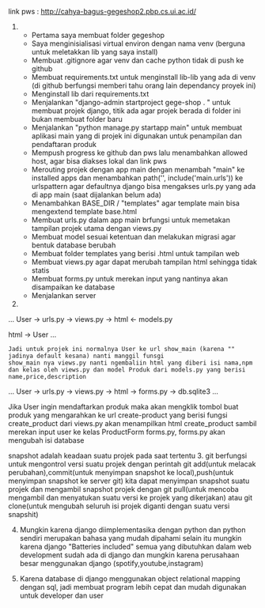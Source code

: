 
link pws : http://cahya-bagus-gegeshop2.pbp.cs.ui.ac.id/

1.  - Pertama saya membuat folder gegeshop 
    - Saya menginisialisasi virtual environ dengan nama venv (berguna untuk meletakkan lib yang saya install)
    - Membuat .gitignore agar venv dan cache python tidak di push ke github
    - Membuat requirements.txt untuk menginstall lib-lib yang ada di venv (di github berfungsi memberi tahu orang lain dependancy proyek ini)
    - Menginstall lib dari requirements.txt
    - Menjalankan "django-admin startproject gege-shop . " untuk membuat projek django, titik ada agar projek berada di folder ini bukan membuat folder baru 
    - Menjalankan "python manage.py startapp main" untuk membuat aplikasi main yang di projek ini digunakan      untuk penampilan dan pendaftaran produk
    - Mempush progress ke github dan pws lalu menambahkan allowed host, agar bisa diakses lokal dan link pws
    - Merouting projek dengan app main dengan menambah "main" ke installed apps dan menambahkan 
      path('', include('main.urls')) ke urlspattern agar defaultnya django bisa mengakses urls.py yang ada di app main (saat dijalankan belum ada)
    - Menambahkan BASE_DIR / "templates" agar template main bisa mengextend template base.html
    - Membuat urls.py dalam app main brfungsi untuk memetakan tampilan projek utama dengan views.py 
    - Membuat model sesuai ketentuan dan melakukan migrasi agar bentuk database berubah
    - Membuat folder templates yang berisi .html untuk tampilan web
    - Membuat views.py agar dapat merubah tampilan html sehingga tidak statis
    - Membuat forms.py untuk merekan input yang nantinya akan disampaikan ke database
    - Menjalankan server


2. 
  ...
  User -> urls.py -> views.py -> html <- models.py 
                                    
  html -> User
  ...

    Jadi untuk projek ini normalnya User ke url show_main (karena "" jadinya default kesana) nanti manggil funsgi
    show_main nya views.py nanti ngembaliin html yang diberi isi nama,npm dan kelas oleh views.py dan model Produk dari models.py yang berisi name,price,description 
  
  ...
  User -> urls.py -> views.py -> html -> forms.py -> db.sqlite3
  ...

   Jika User ingin mendaftarkan produk maka akan mengklik tombol buat produk yang mengarahkan ke url create-product yang berisi fungsi create_product dari views.py akan menampilkan html create_product sambil merekan input user ke kelas ProductForm forms.py, forms.py akan mengubah isi database

   snapshot adalah keadaan suatu projek pada saat tertentu 
3. git berfungsi untuk mengontrol versi suatu projek dengan perintah git add(untuk melacak perubahan),commit(untuk menyimpan snapshot ke local),push(untuk menyimpan snapshot ke server git) kita dapat menyimpan snapshot suatu projek dan mengambil snapshot projek dengan git pull(untuk mencoba mengambil dan menyatukan suatu versi ke projek yang dikerjakan) atau git clone(untuk mengubah seluruh isi projek diganti dengan suatu versi snapshit)

4. Mungkin karena django diimplementasika dengan python dan python sendiri merupakan bahasa yang mudah dipahami selain itu mungkin karena django "Batteries included" semua yang dibutuhkan dalam web development sudah ada di django dan mungkin karena perusahaan besar menggunakan django (spotify,youtube,instagram)

5. Karena database di django menggunakan object relational mapping dengan sql, jadi membuat program lebih cepat dan mudah digunakan untuk developer dan user
